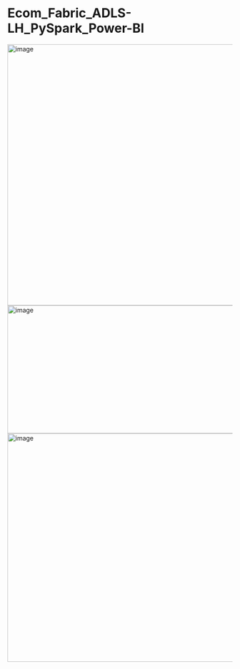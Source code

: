 # Ecom_Fabric_ADLS-LH_PySpark_Power-BI


<img width="1343" height="585" alt="image" src="https://github.com/user-attachments/assets/bfc82366-11b3-48c1-9b5c-619ee25f239b" />
<img width="1295" height="287" alt="image" src="https://github.com/user-attachments/assets/3a65bcfb-7ddc-4cb4-ab4f-92e8f72d3d0c" />


<img width="1361" height="512" alt="image" src="https://github.com/user-attachments/assets/ade54644-5422-49e1-92b5-9058ec620307" />
